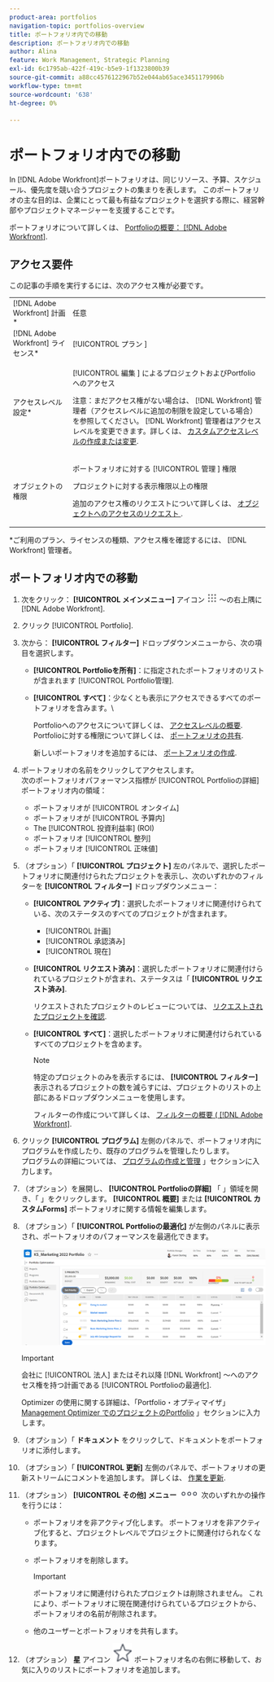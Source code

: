 ```yaml
---
product-area: portfolios
navigation-topic: portfolios-overview
title: ポートフォリオ内での移動
description: ポートフォリオ内での移動
author: Alina
feature: Work Management, Strategic Planning
exl-id: 6c1795ab-422f-419c-b5e9-1f1323800b39
source-git-commit: a88cc4576122967b52e044ab65ace3451179906b
workflow-type: tm+mt
source-wordcount: '638'
ht-degree: 0%

---
```


# ポートフォリオ内での移動

<!--
<p data-mc-conditions="QuicksilverOrClassic.Draft mode">(NOTE: This article will need to be further revised and maybe merged into Understanding Portfolios?! (other?!).)</p>
-->

In [!DNL Adobe Workfront]ポートフォリオは、同じリソース、予算、スケジュール、優先度を競い合うプロジェクトの集まりを表します。 このポートフォリオの主な目的は、企業にとって最も有益なプロジェクトを選択する際に、経営幹部やプロジェクトマネージャーを支援することです。

ポートフォリオについて詳しくは、 [Portfolioの概要： [!DNL Adobe Workfront]](../../../manage-work/portfolios/portfolios-overview/portfolio-overview.md).

## アクセス要件

この記事の手順を実行するには、次のアクセス権が必要です。

<table style="table-layout:auto"> 
 <col> 
 <col> 
 <tbody> 
  <tr> 
   <td role="rowheader">[!DNL Adobe Workfront] 計画*</td> 
   <td> <p>任意 </p> </td> 
  </tr> 
  <tr> 
   <td role="rowheader">[!DNL Adobe Workfront] ライセンス*</td> 
   <td> <p>[!UICONTROL プラン ] </p> </td> 
  </tr> 
  <tr> 
   <td role="rowheader">アクセスレベル設定*</td> 
   <td> <p>[!UICONTROL 編集 ] によるプロジェクトおよびPortfolioへのアクセス</p> <p>注意：まだアクセス権がない場合は、 [!DNL Workfront] 管理者（アクセスレベルに追加の制限を設定している場合） を参照してください。 [!DNL Workfront] 管理者はアクセスレベルを変更できます。詳しくは、 <a href="../../../administration-and-setup/add-users/configure-and-grant-access/create-modify-access-levels.md" class="MCXref xref">カスタムアクセスレベルの作成または変更</a>.</p> </td> 
  </tr> 
  <tr> 
   <td role="rowheader">オブジェクトの権限</td> 
   <td> <p>ポートフォリオに対する [!UICONTROL 管理 ] 権限</p> <p>プロジェクトに対する表示権限以上の権限</p> <p>追加のアクセス権のリクエストについて詳しくは、 <a href="../../../workfront-basics/grant-and-request-access-to-objects/request-access.md" class="MCXref xref">オブジェクトへのアクセスのリクエスト </a>.</p> </td> 
  </tr> 
 </tbody> 
</table>

&#42;ご利用のプラン、ライセンスの種類、アクセス権を確認するには、 [!DNL Workfront] 管理者。

## ポートフォリオ内での移動

1. 次をクリック： **[!UICONTROL メインメニュー]** アイコン ![](assets/main-menu-icon.png) ～の右上隅に [!DNL Adobe Workfront].

1. クリック [!UICONTROL Portfolio].
1. 次から： **[!UICONTROL フィルター]** ドロップダウンメニューから、次の項目を選択します。

   * **[!UICONTROL Portfolioを所有]**：に指定されたポートフォリオのリストが含まれます [!UICONTROL Portfolio管理].
   * **[!UICONTROL すべて]**：少なくとも表示にアクセスできるすべてのポートフォリオを含みます。\

     Portfolioへのアクセスについて詳しくは、 [アクセスレベルの概要](../../../administration-and-setup/add-users/access-levels-and-object-permissions/access-levels-overview.md).\
      Portfolioに対する権限について詳しくは、  [ポートフォリオの共有](../../../workfront-basics/grant-and-request-access-to-objects/share-a-portfolio..md).

     新しいポートフォリオを追加するには、 [ポートフォリオの作成](../../../manage-work/portfolios/create-and-manage-portfolios/create-portfolios.md).

1. ポートフォリオの名前をクリックしてアクセスします。\
   次のポートフォリオパフォーマンス指標が [!UICONTROL Portfolioの詳細] ポートフォリオ内の領域：

   * ポートフォリオが [!UICONTROL オンタイム]
   * ポートフォリオが [!UICONTROL 予算内]
   * The [!UICONTROL 投資利益率] (ROI)
   * ポートフォリオ [!UICONTROL 整列]
   * ポートフォリオ [!UICONTROL 正味値]

1. （オプション）「 **[!UICONTROL プロジェクト]** 左のパネルで、選択したポートフォリオに関連付けられたプロジェクトを表示し、次のいずれかのフィルターを **[!UICONTROL フィルター]** ドロップダウンメニュー：

   * **[!UICONTROL アクティブ]**：選択したポートフォリオに関連付けられている、次のステータスのすべてのプロジェクトが含まれます。

      * [!UICONTROL 計画]
      * [!UICONTROL 承認済み]
      * [!UICONTROL 現在]
   * **[!UICONTROL リクエスト済み]**：選択したポートフォリオに関連付けられているプロジェクトが含まれ、ステータスは「 **[!UICONTROL リクエスト済み]**.

     リクエストされたプロジェクトのレビューについては、 [リクエストされたプロジェクトを確認](../../../manage-work/portfolios/create-and-manage-portfolios/review-requested-projects.md).

   * **[!UICONTROL すべて]**：選択したポートフォリオに関連付けられているすべてのプロジェクトを含めます。

     >[!NOTE]
     >
     >特定のプロジェクトのみを表示するには、 **[!UICONTROL フィルター]** 表示されるプロジェクトの数を減らすには、プロジェクトのリストの上部にあるドロップダウンメニューを使用します。

     フィルターの作成について詳しくは、 [フィルターの概要 ( [!DNL Adobe Workfront]](../../../reports-and-dashboards/reports/reporting-elements/filters-overview.md).


1. クリック **[!UICONTROL プログラム]** 左側のパネルで、ポートフォリオ内にプログラムを作成したり、既存のプログラムを管理したりします。\
   プログラムの詳細については、 [プログラムの作成と管理](../../../manage-work/portfolios/create-and-manage-programs/create-and-manage-programs.md) 」セクションに入力します。

1. （オプション）を展開し、 **[!UICONTROL Portfolioの詳細]** 「 」領域を開き、「 」をクリックします。 **[!UICONTROL 概要]** または **[!UICONTROL カスタムForms]** ポートフォリオに関する情報を編集します。

1. （オプション）「 **[!UICONTROL Portfolioの最適化]** が左側のパネルに表示され、ポートフォリオのパフォーマンスを最適化できます。

   ![](assets/portfolio-optimizer-with-projects-nwe-350x89.png)

   >[!IMPORTANT]
   >
   >会社に [!UICONTROL 法人] またはそれ以降 [!DNL Workfront] ～へのアクセス権を持つ計画である [!UICONTROL Portfolioの最適化].

   Optimizer の使用に関する詳細は、「Portfolio・オプティマイザ」 [Management Optimizer でのプロジェクトのPortfolio](../../../manage-work/portfolios/portfolio-optimizer/manage-projects-in-portfolio-optimizer.md) 」セクションに入力します。

1. （オプション）「 **ドキュメント** をクリックして、ドキュメントをポートフォリオに添付します。
1. （オプション）「 **[!UICONTROL 更新]** 左側のパネルで、ポートフォリオの更新ストリームにコメントを追加します。 詳しくは、 [作業を更新](../../../workfront-basics/updating-work-items-and-viewing-updates/update-work.md).
1. （オプション） **[!UICONTROL その他] メニュー** ![](assets/qs-more-icon-on-an-object.png) 次のいずれかの操作を行うには：

   * ポートフォリオを非アクティブ化します。 ポートフォリオを非アクティブ化すると、プロジェクトレベルでプロジェクトに関連付けられなくなります。
   * ポートフォリオを削除します。

     >[!IMPORTANT]
     >
     >ポートフォリオに関連付けられたプロジェクトは削除されません。 これにより、ポートフォリオに現在関連付けられているプロジェクトから、ポートフォリオの名前が削除されます。

   * 他のユーザーとポートフォリオを共有します。

1. （オプション） **星** アイコン ![](assets/qs-star-icon-favorites-39x38.png) ポートフォリオ名の右側に移動して、お気に入りのリストにポートフォリオを追加します。
